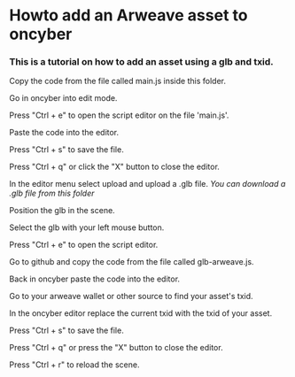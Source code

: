 # Howto add an Arweave asset to oncyber

### This is a tutorial on how to add an asset using a glb and txid.



Copy the code from the file called main.js inside this folder.

Go in oncyber into edit mode.

Press "Ctrl + e" to open the script editor on the file 'main.js'.

Paste the code into the editor.

Press "Ctrl + s" to save the file.

Press "Ctrl + q" or click the "X" button to close the editor.

In the editor menu select upload and upload a .glb file.
*You can download a .glb file from this folder*

Position the glb in the scene.

Select the glb with your left mouse button.

Press "Ctrl + e" to open the script editor.

Go to github and copy the code from the file called glb-arweave.js.

Back in oncyber paste the code into the editor.

Go to your arweave wallet or other source to find your asset's txid.

In the oncyber editor replace the current txid with the txid of your asset.

Press "Ctrl + s" to save the file.

Press "Ctrl + q" or press the "X" button to close the editor.

Press "Ctrl + r" to reload the scene.